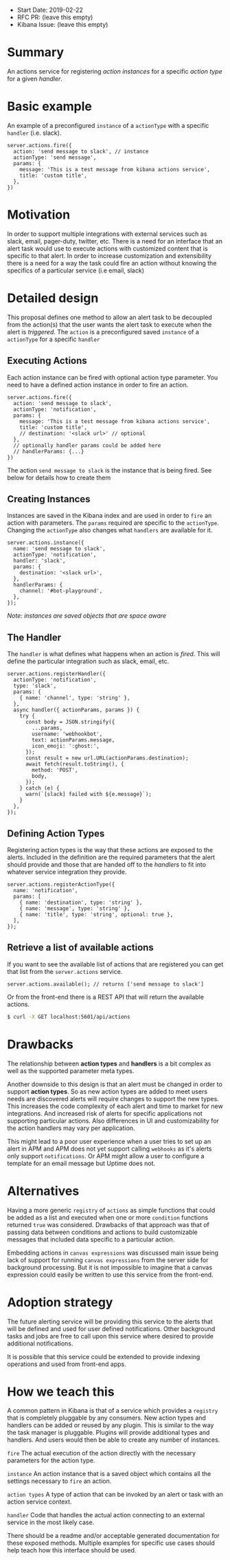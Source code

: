 - Start Date: 2019-02-22
- RFC PR: (leave this empty)
- Kibana Issue: (leave this empty)

# Summary

An actions service for registering *action instances* for a specific
*action type* for a given *handler*.

# Basic example

An example of a preconfigured `instance` of a `actionType` with a specific
`handler` (i.e. slack).

```JS
server.actions.fire({
  action: 'send message to slack', // instance
  actionType: 'send message',
  params: {
    message: 'This is a test message from kibana actions service',
    title: 'custom title',
  },
})
```

# Motivation

In order to support multiple integrations with external services such as slack,
email, pager-duty, twitter, etc. There is a need for an interface that an alert
task would use to execute actions with customized content that is specific to
that alert. In order to increase customization and extensibility there is a need
for a way the task could fire an action without knowing the specifics of a
particular service (i.e email, slack)

# Detailed design

This proposal defines one method to allow an alert task to be decoupled from the
action(s) that the user wants the alert task to execute when the alert is
*triggered*. The `action` is a preconfigured saved `instance` of a `actionType`
for a specific `handler`

## Executing Actions

Each action instance can be fired with optional action type parameter. You need
to have a defined action instance in order to fire an action.

```JS
server.actions.fire({
  action: 'send message to slack',
  actionType: 'notification',
  params: {
    message: 'This is a test message from kibana actions service',
    title: 'custom title',
    // destination: '<slack url>' // optional
  },
  // optionally handler params could be added here
  // handlerParams: {...}
})
```

The action `send message to slack` is the instance that is being fired. See
below for details how to create them

## Creating Instances

Instances are saved in the Kibana index and are used in order to `fire` an action with parameters. The
`params` required are specific to the `actionType`. Changing the `actionType` also
changes what `handlers` are available for it.


```JS
server.actions.instance({
  name: 'send message to slack',
  actionType: 'notification',
  handler: 'slack',
  params: {
    destination: '<slack url>',
  },
  handlerParams: {
    channel: '#bot-playground',
  },
});
```

*Note: instances are saved objects that are space aware*

## The Handler

The `handler` is what defines what happens when an action is *fired*. This
will define the particular integration such as slack, email, etc.

```JS
server.actions.registerHandler({
  actionType: 'notification',
  type: 'slack',
  params: {
    { name: 'channel', type: 'string' },
  },
  async handler({ actionParams, params }) {
    try {
      const body = JSON.stringify({
        ...params,
        username: 'webhookbot',
        text: actionParams.message,
        icon_emoji: ':ghost:',
      });
      const result = new url.URL(actionParams.destination);
      await fetch(result.toString(), {
        method: 'POST',
        body,
      });
    } catch (e) {
      warn(`[slack] failed with ${e.message}`);
    }
  },
});
```

## Defining Action Types

Registering action types is the way that these actions are exposed to the
alerts. Included in the definition are the required parameters that the alert
should provide and those that are handed off to the *handlers* to fit into
whatever service integration they provide.

```JS
server.actions.registerActionType({
  name: 'notification',
  params: [
    { name: 'destination', type: 'string' },
    { name: 'message', type: 'string' },
    { name: 'title', type: 'string', optional: true },
  ],
});
```

## Retrieve a list of available actions

If you want to see the available list of actions that are registered you can get
that list from the `server.actions` service.

```JS
server.actions.available(); // returns ['send message to slack']
```

Or from the front-end there is a REST API that will return the available actions.

```sh
$ curl -X GET localhost:5601/api/actions
```

# Drawbacks

The relationship between **action types** and **handlers** is a bit complex as
well as the supported parameter meta types.

Another downside to this design is that an alert must be changed in order to support
**action types**. So as new action types are added to meet users needs are
discovered alerts will require changes to support the new types. This increases
the code complexity of each alert and time to market for new integrations. And
increased risk of alerts for specific applications not supporting particular
actions. Also differences in UI and customizability for the action handlers may
vary per application.

This might lead to a poor user experience when a user tries to set up an alert
in APM and APM does not yet support calling `webhooks` as it's alerts only
support `notifications`. Or APM might allow a user to configure a template for
an email message but Uptime does not.

# Alternatives

Having a more generic `registry` of `actions` as simple functions that could be
added as a list and executed when one or more `condition` functions returned
`true` was considered. Drawbacks of that approach was that of passing data
between conditions and actions to build customizable messages that included data
specific to a particular action.

Embedding actions in `canvas expressions` was discussed main issue being lack of
support for running `canvas expressions` from the server side for background
processing. But it is not impossible to imagine that a canvas expression could
easily be written to use this service from the front-end.

# Adoption strategy

The future alerting service will be providing this service to the alerts that
will be defined and used for user defined notifications. Other background tasks
and jobs are free to call upon this service where desired to provide additional
notifications.

It is possible that this service could be extended to provide indexing
operations and used from front-end apps.

# How we teach this

A common pattern in Kibana is that of a service which provides a `registry`
that is completely pluggable by any consumers. New action types and handlers
can be added or reused by any plugin. This is similar to the way the task
manager is pluggable. Plugins will provide additional types and handlers. And
users would then be able to create any number of instances.

`fire` The actual execution of the action directly with the necessary parameters
for the action type.

`instance` An action instance that is a saved object which contains all the settings
necessary to `fire` an action.

`action types` A type of action that can be invoked by an alert or task with an
action service context.

`handler` Code that handles the actual action connecting to an external
service in the most likely case.

There should be a readme and/or acceptable generated documentation for these
exposed methods. Multiple examples for specific use cases should help teach how
this interface should be used.
